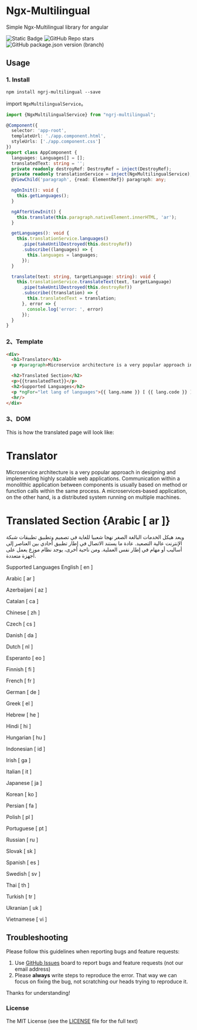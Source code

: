 # Ngx-Multilingual

Simple Ngx-Multilingual library for angular

![Static Badge](https://img.shields.io/badge/build-passing-brightgreen)
![GitHub Repo stars](https://img.shields.io/github/stars/raju/ngx-multilingual)
![GitHub package.json version (branch)](https://img.shields.io/github/package-json/v/raju/ngx-multilingual/main)

## Usage

### 1. Install

```
npm install ngrj-multilingual --save
```

import `NgxMultilingualService`。

```typescript
import {NgxMultilingualService} from "ngrj-multilingual";

@Component({
  selector: 'app-root',
  templateUrl: './app.component.html',
  styleUrls: ['./app.component.css']
})
export class AppComponent {
  languages: Languages[] = [];
  translatedText: string = '';
  private readonly destroyRef: DestroyRef = inject(DestroyRef);
  private readonly translationService = inject(NgxMultilingualService);
  @ViewChild('paragraph', {read: ElementRef}) paragraph: any;

  ngOnInit(): void {
    this.getLanguages();
  }

  ngAfterViewInit() {
    this.translate(this.paragraph.nativeElement.innerHTML, 'ar');
  }

  getLanguages(): void {
    this.translationService.languages()
      .pipe(takeUntilDestroyed(this.destroyRef))
      .subscribe((languages) => {
        this.languages = languages;
      });
  }

  translate(text: string, targetLanguage: string): void {
    this.translationService.translateText(text, targetLanguage)
      .pipe(takeUntilDestroyed(this.destroyRef))
      .subscribe((translation) => {
        this.translatedText = translation;
      }, error => {
        console.log('error: ', error)
      });
  }
}
```

### 2、Template

```html
<div>
  <h1>Translator</h1>
  <p #paragraph>Microservice architecture is a very popular approach in designing and implementing highly scalable web applications. Communication within a monolithic application between components is usually based on method or function calls within the same process. A microservices‑based application, on the other hand, is a distributed system running on multiple machines.</p>

  <h2>Translated Section</h2>
  <p>{{translatedText}}</p>
  <h2>Supported Languages</h2>
  <p *ngFor="let lang of languages">{{ lang.name }} [ {{ lang.code }} ]</p>
  <hr/>
</div>
```

### 3、DOM
This is how the translated page will look like:
# Translator 
Microservice architecture is a very popular approach in designing and implementing highly scalable web applications. Communication within a monolithic application between components is usually based on method or function calls within the same process. A microservices‑based application, on the other hand, is a distributed system running on multiple machines.

# Translated Section {Arabic [ ar ]}
ويعد هيكل الخدمات البالغة الصغر نهجا شعبيا للغاية في تصميم وتطبيق تطبيقات شبكة الإنترنت عالية التصعيد. عادة ما يستند الاتصال في إطار تطبيق أحادي بين العناصر إلى أساليب أو مهام في إطار نفس العملية. ومن ناحية أخرى، يوجد نظام موزع يعمل على أجهزة متعددة.

Supported Languages
English [ en ]

Arabic [ ar ]

Azerbaijani [ az ]

Catalan [ ca ]

Chinese [ zh ]

Czech [ cs ]

Danish [ da ]

Dutch [ nl ]

Esperanto [ eo ]

Finnish [ fi ]

French [ fr ]

German [ de ]

Greek [ el ]

Hebrew [ he ]

Hindi [ hi ]

Hungarian [ hu ]

Indonesian [ id ]

Irish [ ga ]

Italian [ it ]

Japanese [ ja ]

Korean [ ko ]

Persian [ fa ]

Polish [ pl ]

Portuguese [ pt ]

Russian [ ru ]

Slovak [ sk ]

Spanish [ es ]

Swedish [ sv ]

Thai [ th ]

Turkish [ tr ]

Ukranian [ uk ]

Vietnamese [ vi ]



## Troubleshooting

Please follow this guidelines when reporting bugs and feature requests:

1. Use [GitHub Issues](https://github.com/raju/ngx-multilingual/issues) board to report bugs and feature requests (not our email address)
2. Please **always** write steps to reproduce the error. That way we can focus on fixing the bug, not scratching our heads trying to reproduce it.

Thanks for understanding!

### License

The MIT License (see the [LICENSE](https://github.com/raju/ngx-multilingual/blob/main/LICENSE) file for the full text)

